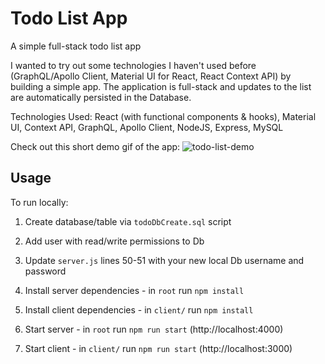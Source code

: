 # Todo List App
A simple full-stack todo list app

I wanted to try out some technologies I haven't used before (GraphQL/Apollo Client, Material UI for React, React Context API) by building a simple app. The application is full-stack and updates to the list are automatically persisted in the Database.

Technologies Used: React (with functional components & hooks), Material UI, Context API, GraphQL, Apollo Client, NodeJS, Express, MySQL

Check out this short demo gif of the app: 
![todo-list-demo](https://user-images.githubusercontent.com/26422409/124152565-a7648e00-da61-11eb-9aaa-979ea491ad0b.gif)


## Usage
To run locally: 
1. Create database/table via ```todoDbCreate.sql``` script
2. Add user with read/write permissions to Db
3. Update ```server.js``` lines 50-51 with your new local Db username and password


4. Install server dependencies - in ```root``` run ```npm install```
5. Install client dependencies - in ```client/``` run ```npm install```


7. Start server - in ```root``` run ```npm run start``` (http://localhost:4000)
8. Start client - in ```client/``` run ```npm run start``` (http://localhost:3000)
